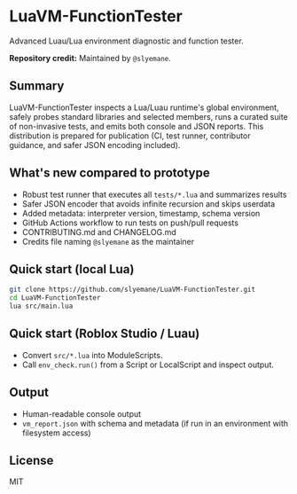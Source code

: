 # LuaVM-FunctionTester

Advanced Luau/Lua environment diagnostic and function tester.

**Repository credit:** Maintained by `@slyemane`.

## Summary

LuaVM-FunctionTester inspects a Lua/Luau runtime's global environment, safely probes standard
libraries and selected members, runs a curated suite of non-invasive tests, and emits
both console and JSON reports. This distribution is prepared for publication (CI, test runner,
contributor guidance, and safer JSON encoding included).

## What's new compared to prototype

- Robust test runner that executes all `tests/*.lua` and summarizes results
- Safer JSON encoder that avoids infinite recursion and skips userdata
- Added metadata: interpreter version, timestamp, schema version
- GitHub Actions workflow to run tests on push/pull requests
- CONTRIBUTING.md and CHANGELOG.md
- Credits file naming `@slyemane` as the maintainer

## Quick start (local Lua)

```bash
git clone https://github.com/slyemane/LuaVM-FunctionTester.git
cd LuaVM-FunctionTester
lua src/main.lua
```

## Quick start (Roblox Studio / Luau)

- Convert `src/*.lua` into ModuleScripts.
- Call `env_check.run()` from a Script or LocalScript and inspect output.

## Output

- Human-readable console output
- `vm_report.json` with schema and metadata (if run in an environment with filesystem access)

## License

MIT
